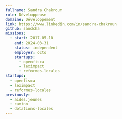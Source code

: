 ```yaml
---
fullname: Sandra Chakroun
role: Développeuse
domaine: Développement
link: https://www.linkedin.com/in/sandra-chakroun
github: sandcha
missions:
  - start: 2017-05-10
    end: 2024-03-31
    status: independent
    employer: octo
    startups:
      - openfisca
      - leximpact
      - reformes-locales
startups:
  - openfisca
  - leximpact
  - reformes-locales
previously:
  - aides.jeunes
  - camino
  - dotations-locales
---
```

